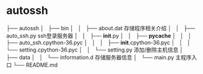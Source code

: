 # autossh

├── autossh
│   ├── bin
│   │   ├── about.dat 存储程序相关介绍 
│   │   ├── auto_ssh.py  ssh登录服务器
│   │   ├── __init__.py
│   │   ├── __pycache__
│   │   │   ├── auto_ssh.cpython-36.pyc
│   │   │   ├── __init__.cpython-36.pyc
│   │   │   └── setting.cpython-36.pyc
│   │   └── setting.py  添加/删除主机信息
│   ├── data
│   │   └── information.d 存储服务器信息
│   └── main.py 主程序入口
└── README.md
